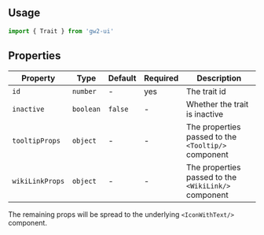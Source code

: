 ## Usage

```js
import { Trait } from 'gw2-ui'
```

## Properties

| Property        | Type      | Default | Required | Description                                          |
| --------------- | --------- | ------- | -------- | ---------------------------------------------------- |
| `id`            | `number`  | -       | yes      | The trait id                                         |
| `inactive`      | `boolean` | `false` | -        | Whether the trait is inactive                        |
| `tooltipProps`  | `object`  | -       | -        | The properties passed to the `<Tooltip/>` component  |
| `wikiLinkProps` | `object`  | -       | -        | The properties passed to the `<WikiLink/>` component |

The remaining props will be spread to the underlying `<IconWithText/>` component.
